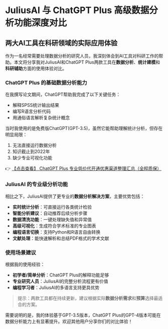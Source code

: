 # JuliusAI 与 ChatGPT Plus 高级数据分析功能深度对比

## 两大AI工具在科研领域的实际应用体验

作为一名经常需要处理数据分析的研究人员，我深刻体会到AI工具对科研工作的帮助。本文将分享我对JuliusAI和ChatGPT Plus两款工具在**数据分析**、**统计建模**和**科研辅助**方面的使用体验对比。

### ChatGPT Plus 的基础数据分析能力

在我撰写论文期间，ChatGPT帮助我完成了以下关键任务：
- 解释SPSS统计输出结果
- 编写R语言分析代码
- 用通俗语言解析复杂统计概念

当时我使用的是免费版ChatGPT(GPT-3.5)，虽然它能帮助理解统计分析，但存在明显局限：
1. 无法直接运行数据分析
2. 知识截止到2022年
3. 缺少专业可视化功能

👉 [【点击查看】 ChatGPT Plus 专业低价代开通优惠渠道整理汇总（全程质保）](https://bit.ly/DaiKai)

### JuliusAI 的专业级分析功能

相比之下，JuliusAI提供了更专业的**数据分析解决方案**，主要优势包括：

- **实时统计分析**：可直接运行各类统计检验
- **智能分析建议**：自动推荐后续分析步骤
- **数据清洗功能**：一键处理缺失值和异常值
- **高级可视化**：生成符合学术标准的专业图表
- **编程语言切换**：支持Python和R语言自由转换
- **文献处理**：能快速解析和总结PDF格式的学术文献

### 使用场景建议

根据我的使用经验：
- **初学者/简单分析**：ChatGPT Plus的解释功能足够
- **专业研究人员**：JuliusAI的完整分析流程更有价值
- **编程学习者**：JuliusAI的多语言支持更具优势

> 提示：两款工具都在持续更新，建议根据实际**数据分析需求**和**预算**选择最适合的方案。

需要说明的是，我的体验基于GPT-3.5版本，ChatGPT Plus的GPT-4版本可能在数据分析能力上有显著提升。欢迎其他用户分享你们的对比体验！